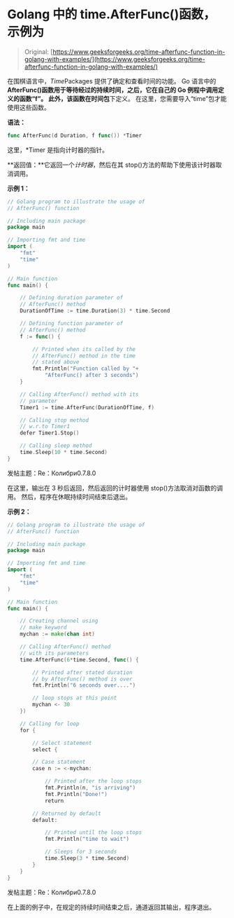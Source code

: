 # Golang 中的 time.AfterFunc()函数，示例为

> Original: [https://www.geeksforgeeks.org/time-afterfunc-function-in-golang-with-examples/](https://www.geeksforgeeks.org/time-afterfunc-function-in-golang-with-examples/)

在围棋语言中，*Time*Packages 提供了确定和查看时间的功能。 Go 语言中的**AfterFunc()**函数用于等待经过的持续时间，之后，它在自己的 Go 例程中调用定义的函数“f”。 此外，该函数在**时间包**下定义。 在这里，您需要导入“time”包才能使用这些函数。

**语法：**

```go
func AfterFunc(d Duration, f func()) *Timer

```

这里，*Timer 是指向计时器的指针。

**返回值：**它返回一个*计时器*，然后在其 stop()方法的帮助下使用该计时器取消调用。

**示例 1：**

```go
// Golang program to illustrate the usage of
// AfterFunc() function

// Including main package
package main

// Importing fmt and time
import (
    "fmt"
    "time"
)

// Main function
func main() {

    // Defining duration parameter of
    // AfterFunc() method
    DurationOfTime := time.Duration(3) * time.Second

    // Defining function parameter of
    // AfterFunc() method
    f := func() {

        // Printed when its called by the
        // AfterFunc() method in the time
        // stated above
        fmt.Println("Function called by "+
            "AfterFunc() after 3 seconds")
    }

    // Calling AfterFunc() method with its
    // parameter
    Timer1 := time.AfterFunc(DurationOfTime, f)

    // Calling stop method 
    // w.r.to Timer1
    defer Timer1.Stop()

    // Calling sleep method
    time.Sleep(10 * time.Second)
}
```

发帖主题：Re：Колибри0.7.8.0

在这里，输出在 3 秒后返回，然后返回的计时器使用 stop()方法取消对函数的调用。 然后，程序在休眠持续时间结束后退出。

**示例 2：**

```go
// Golang program to illustrate the usage of
// AfterFunc() function

// Including main package
package main

// Importing fmt and time
import (
    "fmt"
    "time"
)

// Main function
func main() {

    // Creating channel using
    // make keyword
    mychan := make(chan int)

    // Calling AfterFunc() method
    // with its parameters
    time.AfterFunc(6*time.Second, func() {

        // Printed after stated duration
        // by AfterFunc() method is over
        fmt.Println("6 seconds over....")

        // loop stops at this point
        mychan <- 30
    })

    // Calling for loop
    for {

        // Select statement
        select {

        // Case statement
        case n := <-mychan:

            // Printed after the loop stops
            fmt.Println(n, "is arriving")
            fmt.Println("Done!")
            return

        // Returned by default
        default:

            // Printed until the loop stops
            fmt.Println("time to wait")

            // Sleeps for 3 seconds
            time.Sleep(3 * time.Second)
        }
    }
}
```

发帖主题：Re：Колибри0.7.8.0

在上面的例子中，在规定的持续时间结束之后，通道返回其输出，程序退出。